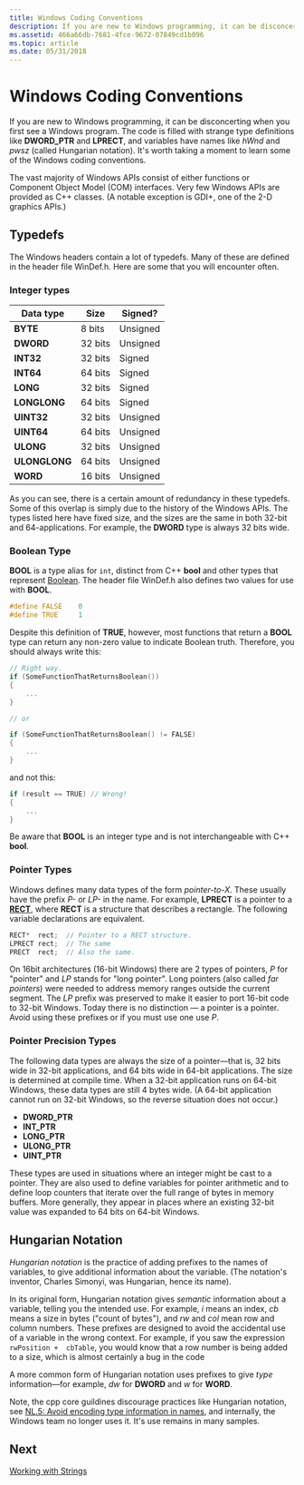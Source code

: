 ```yaml
---
title: Windows Coding Conventions
description: If you are new to Windows programming, it can be disconcerting when you first see a Windows program.
ms.assetid: 466a66db-7681-4fce-9672-07849cd1b096
ms.topic: article
ms.date: 05/31/2018
---
```


# Windows Coding Conventions

If you are new to Windows programming, it can be disconcerting when you first see a Windows program. The code is filled with strange type definitions like **DWORD\_PTR** and **LPRECT**, and variables have names like *hWnd* and *pwsz* (called Hungarian notation). It's worth taking a moment to learn some of the Windows coding conventions.

The vast majority of Windows APIs consist of either functions or Component Object Model (COM) interfaces. Very few Windows APIs are provided as C++ classes. (A notable exception is GDI+, one of the 2-D graphics APIs.)

## Typedefs

The Windows headers contain a lot of typedefs. Many of these are defined in the header file WinDef.h. Here are some that you will encounter often.

### Integer types

| Data type     | Size    | Signed?  |
|---------------|---------|----------|
| **BYTE**      | 8 bits  | Unsigned |
| **DWORD**     | 32 bits | Unsigned |
| **INT32**     | 32 bits | Signed   |
| **INT64**     | 64 bits | Signed   |
| **LONG**      | 32 bits | Signed   |
| **LONGLONG**  | 64 bits | Signed   |
| **UINT32**    | 32 bits | Unsigned |
| **UINT64**    | 64 bits | Unsigned |
| **ULONG**     | 32 bits | Unsigned |
| **ULONGLONG** | 64 bits | Unsigned |
| **WORD**      | 16 bits | Unsigned |

As you can see, there is a certain amount of redundancy in these typedefs. Some of this overlap is simply due to the history of the Windows APIs. The types listed here have fixed size, and the sizes are the same in both 32-bit and 64-applications. For example, the **DWORD** type is always 32 bits wide.

### Boolean Type

**BOOL** is a type alias for `int`, distinct from C++ **bool** and other types that represent [Boolean](https://en.wikipedia.org/wiki/Boolean_algebra). The header file WinDef.h also defines two values for use with **BOOL**.

```C++
#define FALSE    0 
#define TRUE     1
```

Despite this definition of **TRUE**, however, most functions that return a **BOOL** type can return any non-zero value to indicate Boolean truth. Therefore, you should always write this:

```C++
// Right way.
if (SomeFunctionThatReturnsBoolean()) 
{ 
    ...
}

// or

if (SomeFunctionThatReturnsBoolean() != FALSE)
{ 
    ...
}

```

and not this:

```C++
if (result == TRUE) // Wrong!
{
    ... 
}
```

Be aware that **BOOL** is an integer type and is not interchangeable with C++ **bool**.

### Pointer Types

Windows defines many data types of the form *pointer-to-X*. These usually have the prefix *P-* or *LP-* in the name. For example, **LPRECT** is a pointer to a [**RECT**](/previous-versions//dd162897(v=vs.85)), where **RECT** is a structure that describes a rectangle. The following variable declarations are equivalent.

```C++
RECT*  rect;  // Pointer to a RECT structure.
LPRECT rect;  // The same
PRECT  rect;  // Also the same.
```

On 16bit architectures (16-bit Windows) there are 2 types of pointers, *P* for "pointer" and *LP* stands for "long pointer". Long pointers (also called *far pointers*) were needed to address memory ranges outside the current segment. The *LP* prefix was preserved to make it easier to port 16-bit code to 32-bit Windows. Today there is no distinction — a pointer is a pointer. Avoid using these prefixes or if you must use one use *P*.

### Pointer Precision Types

The following data types are always the size of a pointer—that is, 32 bits wide in 32-bit applications, and 64 bits wide in 64-bit applications. The size is determined at compile time. When a 32-bit application runs on 64-bit Windows, these data types are still 4 bytes wide. (A 64-bit application cannot run on 32-bit Windows, so the reverse situation does not occur.)

-   **DWORD\_PTR**
-   **INT\_PTR**
-   **LONG\_PTR**
-   **ULONG\_PTR**
-   **UINT\_PTR**

These types are used in situations where an integer might be cast to a pointer. They are also used to define variables for pointer arithmetic and to define loop counters that iterate over the full range of bytes in memory buffers. More generally, they appear in places where an existing 32-bit value was expanded to 64 bits on 64-bit Windows.

## Hungarian Notation

*Hungarian notation* is the practice of adding prefixes to the names of variables, to give additional information about the variable. (The notation's inventor, Charles Simonyi, was Hungarian, hence its name).

In its original form, Hungarian notation gives *semantic* information about a variable, telling you the intended use. For example, *i* means an index, *cb* means a size in bytes ("count of bytes"), and *rw* and *col* mean row and column numbers. These prefixes are designed to avoid the accidental use of a variable in the wrong context. For example, if you saw the expression `rwPosition +  cbTable`, you would know that a row number is being added to a size, which is almost certainly a bug in the code

A more common form of Hungarian notation uses prefixes to give *type* information—for example, *dw* for **DWORD** and *w* for **WORD**.

Note, the cpp core guildines discourage practices like Hungarian notation, see [NL.5: Avoid encoding type information in names](https://github.com/isocpp/CppCoreGuidelines/blob/master/CppCoreGuidelines.md#nl5-avoid-encoding-type-information-in-names), and
internally, the Windows team no longer uses it. It's use remains in many samples.

## Next

[Working with Strings](working-with-strings.md)

 

 
